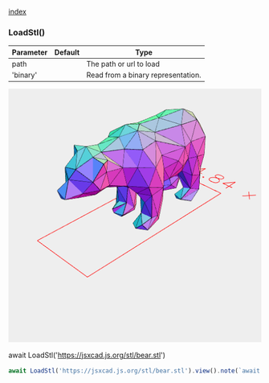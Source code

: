 [index](../../nb/api/index.md)
### LoadStl()
Parameter|Default|Type
---|---|---
path||The path or url to load
'binary'||Read from a binary representation.

![Image](LoadStl.md.$2.png)

await LoadStl('https://jsxcad.js.org/stl/bear.stl')

```JavaScript
await LoadStl('https://jsxcad.js.org/stl/bear.stl').view().note(`await LoadStl('https://jsxcad.js.org/stl/bear.stl')`);
```
